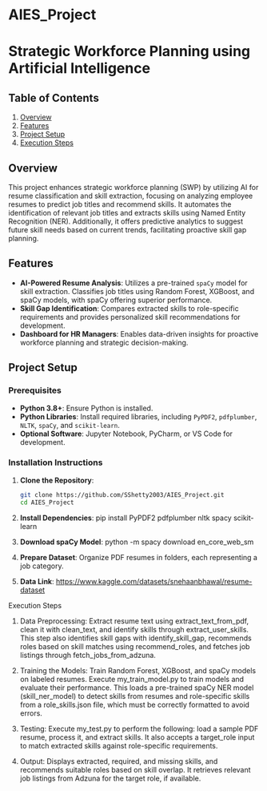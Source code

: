 # AIES_Project
# Strategic Workforce Planning using Artificial Intelligence

## Table of Contents
1. [Overview](#overview)
2. [Features](#features)
3. [Project Setup](#project-setup)
4. [Execution Steps](#execution-steps)

## Overview
This project enhances strategic workforce planning (SWP) by utilizing AI for resume classification and skill extraction, focusing on analyzing employee resumes to predict job titles and recommend skills. It automates the identification of relevant job titles and extracts skills using Named Entity Recognition (NER). Additionally, it offers predictive analytics to suggest future skill needs based on current trends, facilitating proactive skill gap planning.

## Features
- **AI-Powered Resume Analysis**: Utilizes a pre-trained `spaCy` model for skill extraction. Classifies job titles using Random Forest, XGBoost, and spaCy models, with spaCy offering superior performance.
- **Skill Gap Identification**: Compares extracted skills to role-specific requirements and provides personalized skill recommendations for development.
- **Dashboard for HR Managers**: Enables data-driven insights for proactive workforce planning and strategic decision-making.

## Project Setup

### Prerequisites
- **Python 3.8+**: Ensure Python is installed.
- **Python Libraries**: Install required libraries, including `PyPDF2`, `pdfplumber`, `NLTK`, `spaCy`, and `scikit-learn`.
- **Optional Software**: Jupyter Notebook, PyCharm, or VS Code for development.

### Installation Instructions
1. **Clone the Repository**:
   ```bash
   git clone https://github.com/SShetty2003/AIES_Project.git
   cd AIES_Project
2. **Install Dependencies**:
   pip install PyPDF2 pdfplumber nltk spacy scikit-learn
   
3. **Download spaCy Model**:
   python -m spacy download en_core_web_sm

4. **Prepare Dataset**: Organize PDF resumes in folders, each representing a job category.
5. **Data Link**: https://www.kaggle.com/datasets/snehaanbhawal/resume-dataset

Execution Steps
1. Data Preprocessing:
Extract resume text using extract_text_from_pdf, clean it with clean_text, and identify skills through extract_user_skills. This step also identifies skill gaps with identify_skill_gap, recommends roles based on skill matches using recommend_roles, and fetches job listings through fetch_jobs_from_adzuna.

3. Training the Models:
Train Random Forest, XGBoost, and spaCy models on labeled resumes. Execute my_train_model.py to train models and evaluate their performance. This loads a pre-trained spaCy NER model (skill_ner_model) to detect skills from resumes and role-specific skills from a role_skills.json file, which must be correctly formatted to avoid errors.

5. Testing:
Execute my_test.py to perform the following: load a sample PDF resume, process it, and extract skills. It also accepts a target_role input to match extracted skills against role-specific requirements.

7. Output:
Displays extracted, required, and missing skills, and recommends suitable roles based on skill overlap. It retrieves relevant job listings from Adzuna for the target role, if available.

